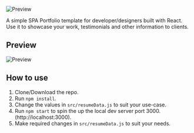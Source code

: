 
![Preview](https://afternoon-savannah-45788.herokuapp.com/)

A simple SPA Portfolio template for developer/designers built with React. Use it to showcase your work, testimonials and other information to clients.

## Preview
![Preview](https://i.ibb.co/TWJ4B1F/portfolio.png)


## How to use
1. Clone/Download the repo.
2. Run  ``` npm install ```.
3. Change the values in ```src/resumeData.js``` to suit your use-case.
4. Run ```npm start``` to spin the up the local dev server port 3000.(http://localhost:3000).
5. Make required changes in ```src/resumeData.js``` to suit your needs.


